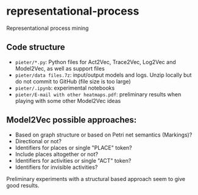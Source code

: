 # representational-process
Representational process mining


## Code structure

- `pieter/*.py`: Python files for Act2Vec, Trace2Vec, Log2Vec and Model2Vec, as well as support files
- `pieter/data files.7z`: input/output models and logs. Unzip locally but do not commit to GitHub (file size is too large)
- `pieter/.ipynb`: experimental notebooks
- `pieter/E-mail with other heatmaps.pdf`: preliminary results when playing with some other Model2Vec ideas

## Model2Vec possible approaches:

- Based on graph structure or based on Petri net semantics (Markings)?
- Directional or not?
- Identifiers for places or single "PLACE" token?
- Include places altogether or not?
- Identifiers for activities or single "ACT" token?
- Identifiers for invisible activities?

Preliminary experiments with a structural based approach seem to give good results.
